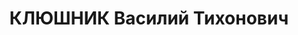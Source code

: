 ---
title: КЛЮШНИК Василий Тихонович
description: народився 1903 у с. Нові Санжари Кобеляцького пов. Полтавської губ. Українець,
  із селян, освіта вища, позапарт. Проживав у Харкові. Старший агроном Хароблземуправління.
  Заарештований _09.07.1937_ р. як член к.-р. організації та шкідницьку діяльність
  (статті 547, 548, 5411 КК УРСР) і військовою колегією Верховного Суду СРСР _30.12.1937_
  р. засуджений до розстрілу з конфіскацією особистого майна. Розстріляний _31.12.1937_
  р. у Харкові. Реабілітований _16.08.1962_ р.
---